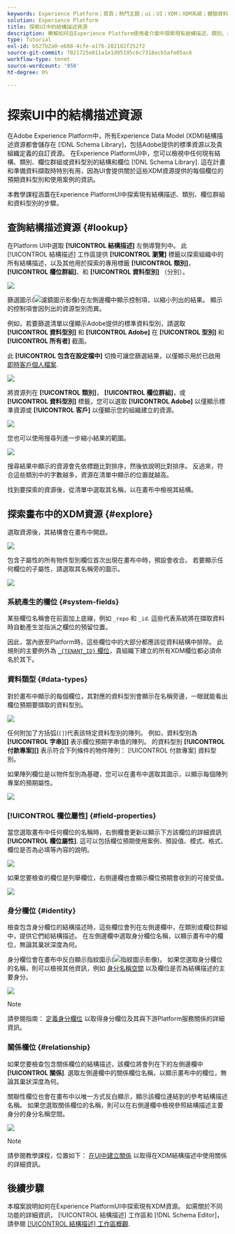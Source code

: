 ```yaml
---
keywords: Experience Platform；首頁；熱門主題；ui；UI；XDM；XDM系統；體驗資料模型；體驗資料模型；體驗資料模型；資料模型；資料模型；探索；類別；欄位群組；資料型別；結構描述；
solution: Experience Platform
title: 探索UI中的結構描述資源
description: 瞭解如何在Experience Platform使用者介面中探索現有結構描述、類別、結構描述欄位群組和資料型別。
type: Tutorial
exl-id: b527b2a0-e688-4cfe-a176-282182f252f2
source-git-commit: 7021725e011a1e1d95195c6c7318ecb5afe05ac6
workflow-type: tm+mt
source-wordcount: '958'
ht-degree: 0%

---
```


# 探索UI中的結構描述資源

在Adobe Experience Platform中，所有Experience Data Model (XDM)結構描述資源都會儲存在 [!DNL Schema Library]，包括Adobe提供的標準資源以及貴組織定義的自訂資源。 在Experience PlatformUI中，您可以檢視中任何現有結構、類別、欄位群組或資料型別的結構和欄位 [!DNL Schema Library]. 這在計畫和準備資料擷取時特別有用，因為UI會提供關於這些XDM資源提供的每個欄位的預期資料型別和使用案例的資訊。

本教學課程涵蓋在Experience PlatformUI中探索現有結構描述、類別、欄位群組和資料型別的步驟。

## 查詢結構描述資源 {#lookup}

在Platform UI中選取 **[!UICONTROL 結構描述]** 左側導覽列中。 此 [!UICONTROL 結構描述] 工作區提供 **[!UICONTROL 瀏覽]** 標籤以探索組織中的所有結構描述，以及其他用於探索的專用標籤 **[!UICONTROL 類別]**， **[!UICONTROL 欄位群組]**、和 **[!UICONTROL 資料型別]** （分別）。

![](../images/ui/explore/tabs.png)

篩選圖示(![濾鏡圖示影像](../images/ui/explore/icon.png))在左側邊欄中顯示控制項，以縮小列出的結果。 顯示的控制項會因列出的資源型別而異。

例如，若要篩選清單以僅顯示Adobe提供的標準資料型別，請選取 **[!UICONTROL 資料型別]** 和 **[!UICONTROL Adobe]** 在 **[!UICONTROL 型別]** 和 **[!UICONTROL 所有者]** 截面。

此 **[!UICONTROL 包含在設定檔中]** 切換可讓您篩選結果，以僅顯示用於已啟用 [即時客戶個人檔案](../../profile/home.md).

![](../images/ui/explore/filter.png)

將資源列在 **[!UICONTROL 類別]**， **[!UICONTROL 欄位群組]**，或 **[!UICONTROL 資料型別]** 標籤，您可以選取 **[!UICONTROL Adobe]** 以僅顯示標準資源或 **[!UICONTROL 客戶]** 以僅顯示您的組織建立的資源。

![](../images/ui/explore/filter-data-type.png)

您也可以使用搜尋列進一步縮小結果的範圍。

![](../images/ui/explore/search.png)

搜尋結果中顯示的資源會先依標題比對排序，然後依說明比對排序。 反過來，符合這些類別中的字數越多，資源在清單中顯示的位置就越高。

找到要探索的資源後，從清單中選取其名稱，以在畫布中檢視其結構。

## 探索畫布中的XDM資源 {#explore}

選取資源後，其結構會在畫布中開啟。

![](../images/ui/explore/canvas.png)

包含子屬性的所有物件型別欄位首次出現在畫布中時，預設會收合。 若要顯示任何欄位的子屬性，請選取其名稱旁的圖示。

![](../images/ui/explore/field-expand.png)

### 系統產生的欄位 {#system-fields}

某些欄位名稱會在前面加上底線，例如 `_repo` 和 `_id`. 這些代表系統將在擷取資料時自動產生並指派之欄位的預留位置。

因此，當內嵌至Platform時，這些欄位中的大部分都應該從資料結構中排除。 此規則的主要例外為 [`_{TENANT_ID}` 欄位](../api/getting-started.md#know-your-tenant_id)，貴組織下建立的所有XDM欄位都必須命名於其下。

### 資料類型 {#data-types}

對於畫布中顯示的每個欄位，其對應的資料型別會顯示在名稱旁邊，一眼就能看出欄位預期要擷取的資料型別。

![](../images/ui/explore/data-types.png)

任何附加了方括弧(`[]`)代表該特定資料型別的陣列。 例如，資料型別為 **[!UICONTROL 字串]\[]** 表示欄位預期字串值的陣列。 的資料型別 **[!UICONTROL 付款專案]\[]** 表示符合下列條件的物件陣列： [!UICONTROL 付款專案] 資料型別。

如果陣列欄位是以物件型別為基礎，您可以在畫布中選取其圖示，以顯示每個陣列專案的預期屬性。

![](../images/ui/explore/array-type.png)

### [!UICONTROL 欄位屬性] {#field-properties}

當您選取畫布中任何欄位的名稱時，右側欄會更新以顯示下方該欄位的詳細資訊 **[!UICONTROL 欄位屬性]**. 這可以包括欄位預期使用案例、預設值、模式、格式、欄位是否為必填等內容的說明。

![](../images/ui/explore/field-properties.png)

如果您要檢查的欄位是列舉欄位，右側邊欄也會顯示欄位預期會收到的可接受值。

![](../images/ui/explore/enum-field.png)

### 身分欄位 {#identity}

檢查包含身分欄位的結構描述時，這些欄位會列在左側邊欄中，在類別或欄位群組中，提供它們給結構描述。 在左側邊欄中選取身分欄位名稱，以顯示畫布中的欄位，無論其巢狀深度為何。

身分欄位會在畫布中反白顯示指紋圖示(![指紋圖示影像](../images/ui/explore/identity-symbol.png))。 如果您選取身分欄位的名稱，則可以檢視其他資訊，例如 [身分名稱空間](../../identity-service/namespaces.md) 以及欄位是否為結構描述的主要身分。

![](../images/ui/explore/identity-field.png)

>[!NOTE]
>
>請參閱指南： [定義身分欄位](./fields/identity.md) 以取得身分欄位及其與下游Platform服務關係的詳細資訊。

### 關係欄位 {#relationship}

如果您要檢查包含關係欄位的結構描述，該欄位將會列在下的左側邊欄中 **[!UICONTROL 關係]**. 選取左側邊欄中的關係欄位名稱，以顯示畫布中的欄位，無論其巢狀深度為何。

關聯性欄位也會在畫布中以唯一方式反白顯示，顯示該欄位連結到的參考結構描述名稱。 如果您選取關係欄位的名稱，則可以在右側邊欄中檢視參照結構描述主要身分的身分名稱空間。

![](../images/ui/explore/relationship-field.png)

>[!NOTE]
>
>請參閱教學課程，位置如下： [在UI中建立關係](../tutorials/relationship-ui.md) 以取得在XDM結構描述中使用關係的詳細資訊。

## 後續步驟

本檔案說明如何在Experience PlatformUI中探索現有XDM資源。 如需關於不同功能的詳細資訊， [!UICONTROL 結構描述] 工作區和 [!DNL Schema Editor]，請參閱 [[!UICONTROL 結構描述] 工作區概觀](./overview.md).
